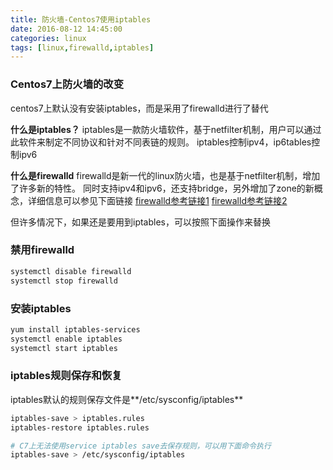 ```yaml
---
title: 防火墙-Centos7使用iptables
date: 2016-08-12 14:45:00
categories: linux
tags: [linux,firewalld,iptables]
---
```

### Centos7上防火墙的改变
centos7上默认没有安装iptables，而是采用了firewalld进行了替代

**什么是iptables？**
iptables是一款防火墙软件，基于netfilter机制，用户可以通过此软件来制定不同协议和针对不同表链的规则。
iptables控制ipv4，ip6tables控制ipv6

<!--more-->

**什么是firewalld**
firewalld是新一代的linux防火墙，也是基于netfilter机制，增加了许多新的特性。
同时支持ipv4和ipv6，还支持bridge，另外增加了zone的新概念，详细信息可以参见下面链接
[firewalld参考链接1](http://www.firewalld.org/)
[firewalld参考链接2](http://www.ibm.com/developerworks/cn/linux/1507_caojh/)

但许多情况下，如果还是要用到iptables，可以按照下面操作来替换

### 禁用firewalld
``` bash
systemctl disable firewalld
systemctl stop firewalld
```

### 安装iptables
``` bash
yum install iptables-services
systemctl enable iptables
systemctl start iptables
```

### iptables规则保存和恢复
iptables默认的规则保存文件是**/etc/sysconfig/iptables**
``` bash
iptables-save > iptables.rules
iptables-restore iptables.rules

# C7上无法使用service iptables save去保存规则，可以用下面命令执行
iptables-save > /etc/sysconfig/iptables
```
